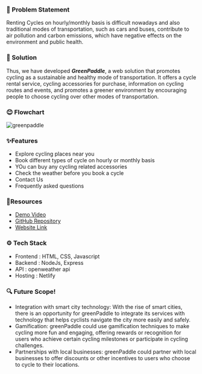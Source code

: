 
### 🤔 Problem Statement
Renting Cycles on hourly/monthly basis is difficult nowadays and also traditional modes of transportation, such as cars and buses, contribute to air pollution and carbon emissions, which have negative effects on the environment and public health.

### 🚀 Solution
Thus, we have developed ***GreenPaddle***, a web solution that promotes cycling as a sustainable and healthy mode of transportation. It offers a cycle rental service, cycling accessories for purchase, information on cycling routes and events, and promotes a greener environment by encouraging people to choose cycling over other modes of transportation.

### 😊 Flowchart
![greenpaddle](https://user-images.githubusercontent.com/82211574/232412998-c651e2fe-70bf-4519-bc7e-7e4919c56136.jpg)


### ✨Features
  - Explore cycling places near you
  - Book different types of cycle on hourly or monthly basis
  - YOu can buy any cycling related accessories
  - Check the weather before you book a cycle
  - Contact Us
  - Frequently asked questions
   
###  🤖Resources
- [Demo Video](https://youtu.be/misKkTp2Meo)
- [GitHub Repository](https://github.com/harshilshah99/greenPaddle)
- [Website Link](https://reverent-yalow-4ee88e.netlify.app)

### ⚙️ Tech Stack
- Frontend : HTML, CSS, Javascript
- Backend : NodeJs, Express
- API : openweather api
- Hosting : Netlify

### 🔍 Future Scope!
- Integration with smart city technology: With the rise of smart cities, there is an opportunity for greenPaddle to integrate its services with technology that helps cyclists navigate the city more easily and safely.
- Gamification: greenPaddle could use gamification techniques to make cycling more fun and engaging, offering rewards or recognition for users who achieve certain cycling milestones or participate in cycling challenges.
- Partnerships with local businesses: greenPaddle could partner with local businesses to offer discounts or other incentives to users who choose to cycle to their locations.
